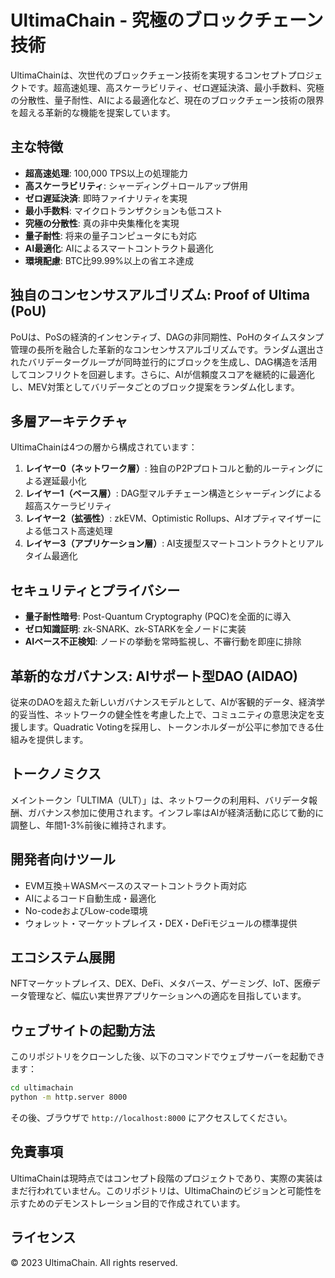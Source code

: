 # UltimaChain - 究極のブロックチェーン技術

UltimaChainは、次世代のブロックチェーン技術を実現するコンセプトプロジェクトです。超高速処理、高スケーラビリティ、ゼロ遅延決済、最小手数料、究極の分散性、量子耐性、AIによる最適化など、現在のブロックチェーン技術の限界を超える革新的な機能を提案しています。

## 主な特徴

- **超高速処理**: 100,000 TPS以上の処理能力
- **高スケーラビリティ**: シャーディング＋ロールアップ併用
- **ゼロ遅延決済**: 即時ファイナリティを実現
- **最小手数料**: マイクロトランザクションも低コスト
- **究極の分散性**: 真の非中央集権化を実現
- **量子耐性**: 将来の量子コンピュータにも対応
- **AI最適化**: AIによるスマートコントラクト最適化
- **環境配慮**: BTC比99.99%以上の省エネ達成

## 独自のコンセンサスアルゴリズム: Proof of Ultima (PoU)

PoUは、PoSの経済的インセンティブ、DAGの非同期性、PoHのタイムスタンプ管理の長所を融合した革新的なコンセンサスアルゴリズムです。ランダム選出されたバリデーターグループが同時並行的にブロックを生成し、DAG構造を活用してコンフリクトを回避します。さらに、AIが信頼度スコアを継続的に最適化し、MEV対策としてバリデータごとのブロック提案をランダム化します。

## 多層アーキテクチャ

UltimaChainは4つの層から構成されています：

1. **レイヤー0（ネットワーク層）**: 独自のP2Pプロトコルと動的ルーティングによる遅延最小化
2. **レイヤー1（ベース層）**: DAG型マルチチェーン構造とシャーディングによる超高スケーラビリティ
3. **レイヤー2（拡張性）**: zkEVM、Optimistic Rollups、AIオプティマイザーによる低コスト高速処理
4. **レイヤー3（アプリケーション層）**: AI支援型スマートコントラクトとリアルタイム最適化

## セキュリティとプライバシー

- **量子耐性暗号**: Post-Quantum Cryptography (PQC)を全面的に導入
- **ゼロ知識証明**: zk-SNARK、zk-STARKを全ノードに実装
- **AIベース不正検知**: ノードの挙動を常時監視し、不審行動を即座に排除

## 革新的なガバナンス: AIサポート型DAO (AIDAO)

従来のDAOを超えた新しいガバナンスモデルとして、AIが客観的データ、経済学的妥当性、ネットワークの健全性を考慮した上で、コミュニティの意思決定を支援します。Quadratic Votingを採用し、トークンホルダーが公平に参加できる仕組みを提供します。

## トークノミクス

メイントークン「ULTIMA（ULT）」は、ネットワークの利用料、バリデータ報酬、ガバナンス参加に使用されます。インフレ率はAIが経済活動に応じて動的に調整し、年間1-3%前後に維持されます。

## 開発者向けツール

- EVM互換＋WASMベースのスマートコントラクト両対応
- AIによるコード自動生成・最適化
- No-codeおよびLow-code環境
- ウォレット・マーケットプレイス・DEX・DeFiモジュールの標準提供

## エコシステム展開

NFTマーケットプレイス、DEX、DeFi、メタバース、ゲーミング、IoT、医療データ管理など、幅広い実世界アプリケーションへの適応を目指しています。

## ウェブサイトの起動方法

このリポジトリをクローンした後、以下のコマンドでウェブサーバーを起動できます：

```bash
cd ultimachain
python -m http.server 8000
```

その後、ブラウザで `http://localhost:8000` にアクセスしてください。

## 免責事項

UltimaChainは現時点ではコンセプト段階のプロジェクトであり、実際の実装はまだ行われていません。このリポジトリは、UltimaChainのビジョンと可能性を示すためのデモンストレーション目的で作成されています。

## ライセンス

© 2023 UltimaChain. All rights reserved.